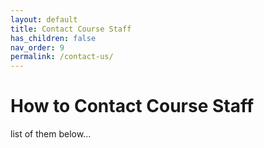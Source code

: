 ```yaml
---
layout: default
title: Contact Course Staff
has_children: false
nav_order: 9
permalink: /contact-us/
---
```


<h1>How to Contact Course Staff</h1>

list of them below...